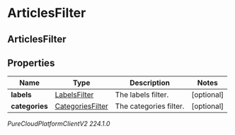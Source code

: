 # ArticlesFilter

## ArticlesFilter

## Properties

|Name | Type | Description | Notes|
|------------ | ------------- | ------------- | -------------|
| **labels** | [LabelsFilter](LabelsFilter) | The labels filter. | [optional] |
| **categories** | [CategoriesFilter](CategoriesFilter) | The categories filter. | [optional] |



_PureCloudPlatformClientV2 224.1.0_

